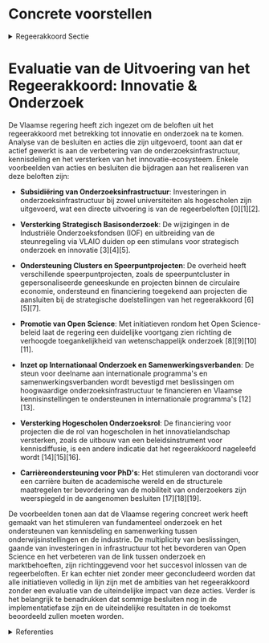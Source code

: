 # Concrete voorstellen

<details>
        <summary>Regeerakkoord Sectie </summary>
        <p>2.4.1 Concrete voorstellen: Bij de volgende hernieuwing van de aansturings-overeenkomsten i.v.m. onderzoek met universi-teiten en hogescholen, SOC's, speerpuntclusters en andere betoelaagde actoren, zetten we de ingeslagen weg verder en hanteren we impactin-dicatoren die over het geheel consistent zijn met de uitbouw van het Vlaamse innovatie-ecosys-teem. We zetten verder in op fundamenteel onderzoek en stimuleren onze kennisinstellingen verder aan om hun kennis te delen en in te zetten voor oplossingen die onze Vlaamse onderne-mingen een concurrentiële voorsprong geven. Om ondernemingen toegang te bieden tot kennis en om innovaties economisch te valoriseren, zetten we met het VLAIO-instrumentarium verder in op samen-werking en kennisdeling tussen ondernemingen en kennisinstellingen, en tussen ondernemingen onderling. Het clusterbeleid en de werking van de zes speerpuntclusters (Catalisti, Flux 50, Strategisch Initiatief Materialen, Vlaams Innovatieplatform Logistiek, Flanders’ Food en de Blauwe Cluster) zetten we verder en stemmen we af met de werking van de strategische onderzoekscentra. We evalueren de haalbaarheid van een speerpuntcluster in het domein van gepersonaliseerde geneeskunde. We evalueren tevens de lopende clusterpacten en verscherpen de doelstellingen in termen van impact met bijzondere aandacht voor internationalisatie en betrokkenheid van kleine ondernemingen. We zetten onze internationale samenwerkingsverbanden, zoals het Vanguard Initiatief, gericht in om de clusters te ondersteunen in hun internationalisering. We evalueren het succes van het IBN-programma en verhogen de succesratio. Opgestarte Innovatieve Bedrijfsnetwerken kunnen enkel worden verdergezet zonder overheidsfinanciering. We zetten de ingeslagen weg verder en onder-zoeken een duurzaam financieringsmodel voor onze vier strategische onderzoekscentra (IMEC, VIB, VITO, Flanders Make) om hun duurzame groei te verzekeren, onder meer via toegang tot het Flanders Future Techfund. We sporen hen daarbij aan om nog meer een verbindende rol op te nemen tussen het onderzoek en het Vlaamse economische en maatschappelijke weefsel. Vanuit de uitdagingen van een digitale wereldwijde economie, blijven we de maakindustrie in Vlaanderen ondersteunen. We operationaliseren de derde vestiging van Flanders Make in Kortrijk als volwaardige site voor baanbrekend onderzoek, naast de bestaande sites te Leuven en Lommel. We onderzoeken of intersoc-initiatieven zoals NeuroElectronics Research Flanders (NERF) en Energyville navolging verdienen. We zetten ook in op de ondersteuning van de hogere TRL’s (Technology Readiness Levels) en we werken een kader uit voor de ondersteuning van piloot- en demonstratieplants. We ontwikkelen een beleid voor subregionale slimme specialisatie, waarmee we het regionale economisch weefsel Vlaamsbreed helpen trans-formeren. We ondersteunen provincies en streken om met betrokkenheid van regionale sociale partners en stakeholders een strategie uit te werken en op te volgen. VLAIO zorgt voor afstem-ming om de specialisatie en de meerwaarde voor Vlaanderen te garanderen. Concreet wensen we dit te realiseren door: De efficiëntere inzet van EFRO-middelen Gerichte investeringen in O&O&I-infra-structuren en bedrijfsruimten die aan sluiten bij kenniscentra en speerpuntclusters. Gespecialiseerde technologische dienstver-lening naar ondernemers in lijn met de specialisatie Flankerende maatregelen op het vlak van hoger onderwijsaanbod en levenslang leren. We versterken de wisselwerking tussen de kennisinstellingen en Vlaamse industrie omtrent de industriële onderzoeksagenda’s, zodat de 'kennismismatch' tussen wat Vlaamse universi-teiten opbouwen aan kennis en wat de Vlaamse industrie vraagt aan kennis, wordt weggewerkt. We onderzoeken hoe we de betrokkenheid van de Vlaamse ondernemingen bij het strategisch basisonderzoek (SBO) kunnen versterken. We evalueren de positionering van de strategische programma’s bij het Fonds voor Wetenschappelijk Onderzoek (FWO). We schakelen een versnelling hoger in het toegan-kelijk maken van kennis van universiteiten, hoge-scholen, strategische onderzoekscentra en de wetenschappelijke instellingen, in het bijzonder voor kmo’s. We stimuleren het ontstaan van vraag-gedreven (‘Flipped’) ’Technology Transfer Offices (TTO’s), waarbij de vraag vertrekt vanuit ambiti-euze ondernemers, vanuit de markt en vanuit maatschappelijke noden. We betrekken de werk-geversorganisaties en sectorfederaties als spreek-buis voor de behoeften van de ondernemers. 90% van de doctorandi heeft een carrière buiten de universiteit. We bereiden doctorandi dan ook beter voor op een carrière buiten de academische wereld. We zetten onze universiteiten aan om op structurele basis te zorgen voor een grotere mobili-teit van hun onderzoekers, internationaal, maar ook interdisciplinair en tussen de academische en niet-academische wereld. We bekijken waar verschillen in statuten hieromtrent drempels vormen, en werken deze weg. We bekijken met de universiteiten ook hoe ze deze verschillende vormen van mobiliteit, alsook bijdragen aan valorisatie van academische kennis in het Vlaamse bedrijfsleven, kunnen waarderen in de carrièrepaden. Vorige legislatuur gaven we de aanzet voor de uitrol van duaal leren in het Hoger Onderwijs. Samen met de universiteiten werken we nu een structureel beleid uit om van industriële praktijk-ervaring en stages een vast onderdeel te maken van een doctoraat. We maken onze industrie en onze doctorale en postdoctorale onderzoekers nog meer vertrouwd met de Baekeland-mandaten en innovatiemandaten, verruimen het bereik en zetten zo het groeipad verder. Nog meer dan vandaag zetten we in op excellente samenwerkingsverbanden en uitwisselings-programma's met de beste onderzoeksinstellingen uit Europa en de wereld. We ondersteunen de deelname van onze kennisinstellingen aan inter-nationale programma’s en participatie aan (inter) nationale onderzoeksinfrastructuur, en voorzien in adequate ondersteuningsinstrumenten. In samenwerking met het onderzoekslandschap (universiteiten, SOC's, Vlaamse Wetenschappelijke Instellingen, speerpuntclusters, …) en het bedrijfs-leven actualiseren we vanuit een strategisch langetermijnperspectief de Vlaamse roadmap voor onderzoeksinfrastructuur. We werken een strategisch kader uit waarbij we valorisatie en verbinding met het Vlaamse industriële ecosys-teem als belangrijkste voorwaarde nemen. We stimuleren samenwerking over instellingen en onderzoeks¬groepen en disciplines heen in functie van een betere benutting, en vergemakke-lijken de toegang van ondernemingen tot deze infrastructuur, waar zinvol koppelen we dit aan de financiering hiervan. Het beheer van econo-misch relevante Vlaamse onderzoeksinfrastruc-turen, zoals het Vlaams Supercomputer Centrum, vertrouwen we toe aan een onafhankelijk bestuur dat evenwichtig is samengesteld uit industrie en onderzoekswereld. We trekken voluit de kaart van Open Science in Europees verband, en maken onze kennisinstel-lingen verantwoordelijk om hierrond een beleid te voeren. Wetenschappelijk onderzoek, gefinancierd met publieke middelen dient zo snel mogelijk publiek toegankelijk te worden, volgens het principe ‘zo open als het kan, zo gesloten als nodig’. Dit gaat zowel op voor toegang tot publi-caties als voor toegang tot de achterliggende onderzoeksdata. De implementatie van het Open Science beleid gebeurt in nauw overleg met alle betrokken actoren en stakeholders, en met voldoende aandacht voor het carrièrematig waarderen en valoriseren van een Open Science mentaliteit, bijvoorbeeld via altmetrics. De afgelopen legislatuur verhoogden we de resultaatgerichtheid van het Bijzonder Onderzoeksfonds en het Industrieel Onderzoeksfonds, en legden we een nieuw accent inzake interdisciplinair onderzoek. We volgen de effecten van deze hervorming goed op en verhogen op termijn de ambitie inzake interdisci-plinair onderzoek. Bij de doorlichting van de verschillende instru-menten en aparte financieringsstromen worden de universiteiten elke vijf jaar gebenchmarkt op impact en geëvalueerd op hun globale perfor-mantie op wereldniveau. We lanceren binnen het FWO een nieuw kanaal voor transdisciplinaire projecten, waarbij niet vertrokken wordt vanuit een bepaalde discipline, maar vanuit een concreet probleem of fenomeen dat men over disciplines heen wil onderzoeken (“real world problems”, bv. de 'convergence' projecten van MIT en de 'antidisciplinaire' aanpak van Carnegie Mellon University). We optimaliseren en vereenvoudigen de procedures en programma’s bij het FWO om te komen tot een transparant evaluatiekader met aanvaardbare slaagkans in alle programma’s. De Vlaamse Hogescholen vormen door hun regionale spreiding en rechtstreekse binding met de praktijk een belangrijke schakel in het innova-tielandschap, in het bijzonder in het toepassen van kennis binnen kmo’s, social-profit instellingen en onderwijs. We evalueren de middelen voor het praktijkgericht wetenschappelijk onderzoek (PWO) en de bijhorende investeringen met het oog op het verhogen van de impact. We zorgen voor bijko-mende middelen voor het PWO hogescholen voor kwaliteits- en impactvol onderzoek aan hoge-scholen. We maken ook werk van een volwaardig instrument voor onderzoeksinfrastructuur in hogescholen. Het nieuwe beleidsinstrument voor kennisdiffusie wordt verder uitgebouwd zodat de hogescholen op termijn beschikken over volwaar-dige technologietransfer diensten. We maken een strategische analyse over een optimale inpassing van de Vlaamse wetenschap-pelijke instellingen (VWI’s) en sectorale innova-tie-initiatieven of collectieve centra in het Vlaamse innovatie-ecosysteem en nemen voor de VWI’s maatregelen om de toegang tot het instrumenta-rium te verbeteren. We streven naar het verder verbeteren van de Europese Onderzoeksruimte (ERA). De ERA roadmap hanteren we als een strategisch instru-ment om structurele hervormingen in het W&I-landschap door te voeren op de ERA-thema’s. Het Flanders Research and Information System (FRIS)-onderzoeksportaal wordt verder uitge-bouwd zodat onderzoekersnetwerken worden gestimuleerd, interdisciplinair onderzoek wordt gefaciliteerd en ondernemingen snel experten vinden voor hun O&I-uitdagingen. We voeren onderzoek naar de beste afspraken-kaders rond intellectuele eigendom in functie van een optimale structurele samenwerking tussen kennisinstellingen en ondernemingen en een maximale valorisatie van de opgebouwde kennis, en promoten deze modellen actief in het ecosysteem. Om een positief klimaat voor innovatie en weten-schappelijk onderzoek te creëren, zetten we verder in op het actief betrekken van de burger bij ons innovatiebeleid en verhogen we de middelen voor wetenschapscommunicatie en de verdere uitbouw van burgerwetenschap. We bouwen verder op de eerste twee projectoproepen uit 2018 en 2019 en we promoten ‘Scivil’, het dit jaar opgerichte Kenniscentrum voor Citizen Science. We ondersteunen initiatieven die de brug leggen tussen innovatie en de burger, en de Vlaming kennis laten maken met technologieën van de toekomst en hoe deze technologieën ons leven zullen beïnvloeden. We bouwen verder op initia-tieven zoals Technopolis, De Vlaamse Weten schaps-agenda en het tweejaarlijks Technologiefestival. We stimuleren kennisinstellingen en ondernemingen die met steun van de Vlaamse overheid onder-zoeks- en innovatieprojecten hebben uitgevoerd, om de resultaten en de toepassingen ervan te tonen aan het grote publiek. We integreren de verplichting tot populariserende wetenschapscommunicatie op het niveau van de burger in al onze steuntoekenningen voor weten-schappelijk onderzoek. Binnen het programma Omkadering Jonge Onderzoekers (OJO) voorzien we expliciet ondersteuning van communicatie-vaardigheden naar de burger. </p>
        </details> 

# Evaluatie van de Uitvoering van het Regeerakkoord: Innovatie & Onderzoek

De Vlaamse regering heeft zich ingezet om de beloften uit het regeerakkoord met betrekking tot innovatie en onderzoek na te komen. Analyse van de besluiten en acties die zijn uitgevoerd, toont aan dat er actief gewerkt is aan de verbetering van de onderzoeksinfrastructuur, kennisdeling en het versterken van het innovatie-ecosysteem. Enkele voorbeelden van acties en besluiten die bijdragen aan het realiseren van deze beloften zijn:

- **Subsidiëring van Onderzoeksinfrastructuur**: Investeringen in onderzoeksinfrastructuur bij zowel universiteiten als hogescholen zijn uitgevoerd, wat een directe uitvoering is van de regeerbeloften \[0\]\[1\]\[2\].

- **Versterking Strategisch Basisonderzoek**: De wijzigingen in de Industriële Onderzoeksfondsen (IOF) en uitbreiding van de steunregeling via VLAIO duiden op een stimulans voor strategisch onderzoek en innovatie \[3\]\[4\]\[5\].

- **Ondersteuning Clusters en Speerpuntprojecten**: De overheid heeft verschillende speerpuntprojecten, zoals de speerpuntcluster in gepersonaliseerde geneeskunde en projecten binnen de circulaire economie, ondersteund en financiering toegekend aan projecten die aansluiten bij de strategische doelstellingen van het regeerakkoord \[6\]\[5\]\[7\].

- **Promotie van Open Science**: Met initiatieven rondom het Open Science-beleid laat de regering een duidelijke voortgang zien richting de verhoogde toegankelijkheid van wetenschappelijk onderzoek \[8\]\[9\]\[10\]\[11\].

- **Inzet op Internationaal Onderzoek en Samenwerkingsverbanden**: De steun voor deelname aan internationale programma's en samenwerkingsverbanden wordt bevestigd met beslissingen om hoogwaardige onderzoeksinfrastructuur te financieren en Vlaamse kennisinstellingen te ondersteunen in internationale programma's \[12\]\[13\].

- **Versterking Hogescholen Onderzoeksrol**: De financiering voor projecten die de rol van hogescholen in het innovatielandschap versterken, zoals de uitbouw van een beleidsinstrument voor kennisdiffusie, is een andere indicatie dat het regeerakkoord nageleefd wordt \[14\]\[15\]\[16\].

- **Carrièreondersteuning voor PhD's**: Het stimuleren van doctorandi voor een carrière buiten de academische wereld en de structurele maatregelen ter bevordering van de mobiliteit van onderzoekers zijn weerspiegeld in de aangenomen besluiten \[17\]\[18\]\[19\].

De voorbeelden tonen aan dat de Vlaamse regering concreet werk heeft gemaakt van het stimuleren van fundamenteel onderzoek en het ondersteunen van kennisdeling en samenwerking tussen onderwijsinstellingen en de industrie. De multiplicity van beslissingen, gaande van investeringen in infrastructuur tot het bevorderen van Open Science en het verbeteren van de link tussen onderzoek en marktbehoeften, zijn richtinggevend voor het succesvol inlossen van de regeerbeloften. Er kan echter niet zonder meer geconcludeerd worden dat alle initiatieven volledig in lijn zijn met de ambities van het regeerakkoord zonder een evaluatie van de uiteindelijke impact van deze acties. Verder is het belangrijk te benadrukken dat sommige besluiten nog in de implementatiefase zijn en de uiteindelijke resultaten in de toekomst beoordeeld zullen moeten worden.

<details>
        <summary> Referenties</summary>
        
**[\[0\]](https://beslissingenvlaamseregering.vlaanderen.be/?search=Plan%20Vlaamse%20Veerkracht%3A%20Investeringen%20in%20onderzoeksinfrastructuur%20bij%20hogescholen&dateOption=select&startDate=2022-06-03T08%3A00%3A00Z&endDate=2022-06-03T08%3A00%3A00Z)** : **(2022-06-03)** Plan Vlaamse Veerkracht: Investeringen in onderzoeksinfrastructuur bij hogescholen 

**[\[1\]](https://beslissingenvlaamseregering.vlaanderen.be/?search=Plan%20Vlaamse%20Veerkracht%3A%203%20miljoen%20euro%20voor%20versterking%20onderzoeksinfrastructuur%20hogescholen&dateOption=select&startDate=2021-04-23T08%3A00%3A00Z&endDate=2021-04-23T08%3A00%3A00Z)** : **(2021-04-23)** Plan Vlaamse Veerkracht: 3 miljoen euro voor versterking onderzoeksinfrastructuur hogescholen 

**[\[2\]](https://beslissingenvlaamseregering.vlaanderen.be/?search=Plan%20Vlaamse%20Veerkracht%3A%20Versterking%20Onderzoeksveld%20en%20versnelling%20O%26O%26I%20voor%20universiteiten%20en%20kennisinstellingen&dateOption=select&startDate=2021-07-09T08%3A00%3A00Z&endDate=2021-07-09T08%3A00%3A00Z)** : **(2021-07-09)** Plan Vlaamse Veerkracht: Versterking Onderzoeksveld en versnelling O&O&I voor universiteiten en kennisinstellingen 

**[\[3\]](https://beslissingenvlaamseregering.vlaanderen.be/?search=Wijziging%20Industri%C3%ABle%20Onderzoeksfondsen%20%28IOF%29%20en%20interfaceactiviteiten&dateOption=select&startDate=2023-09-29T08%3A00%3A00Z&endDate=2023-09-29T08%3A00%3A00Z)** : **(2023-09-29)** Wijziging Industriële Onderzoeksfondsen (IOF) en interfaceactiviteiten 

**[\[4\]](https://beslissingenvlaamseregering.vlaanderen.be/?search=Plan%20Vlaamse%20Veerkracht%3A%20O%26O%20bedrijfssteun%20Vlaams%20Agentschap%20Innoveren%20en%20Ondernemen%20%28VLAIO%29&dateOption=select&startDate=2022-10-14T08%3A00%3A00Z&endDate=2022-10-14T08%3A00%3A00Z)** : **(2022-10-14)** Plan Vlaamse Veerkracht: O&O bedrijfssteun Vlaams Agentschap Innoveren en Ondernemen (VLAIO) 

**[\[5\]](https://beslissingenvlaamseregering.vlaanderen.be/?search=Plan%20Vlaamse%20Veerkracht%3A%20Steun%20aan%20projecten%20binnen%20de%20oproep%20Living%20Labs%20Circulaire%20Economie&dateOption=select&startDate=2022-11-10T07%3A00%3A00Z&endDate=2022-11-10T07%3A00%3A00Z)** : **(2022-11-10)** Plan Vlaamse Veerkracht: Steun aan projecten binnen de oproep Living Labs Circulaire Economie 

**[\[6\]](https://beslissingenvlaamseregering.vlaanderen.be/?search=Terugbetaalbare%20voorschotten%20als%20modaliteit%20voor%20innovatie-%20en%20economische%20ondersteuning%3A%20aanpassing%20steunbesluiten%20VLAIO&dateOption=select&startDate=2021-02-12T09%3A00%3A00Z&endDate=2021-02-12T09%3A00%3A00Z)** : **(2021-02-12)** Terugbetaalbare voorschotten als modaliteit voor innovatie- en economische ondersteuning: aanpassing steunbesluiten VLAIO 

**[\[7\]](https://beslissingenvlaamseregering.vlaanderen.be/?search=Plan%20Vlaamse%20Veerkracht%3A%20toekenning%20van%20projecttoelagen%20in%20het%20kader%20van%20het%20Voorsprongfonds&dateOption=select&startDate=2021-11-26T09%3A00%3A00Z&endDate=2021-11-26T09%3A00%3A00Z)** : **(2021-11-26)** Plan Vlaamse Veerkracht: toekenning van projecttoelagen in het kader van het Voorsprongfonds 

**[\[8\]](https://beslissingenvlaamseregering.vlaanderen.be/?search=Open%20Science%20beleid%20voor%20Vlaanderen%20en%20de%20Flemish%20Open%20Science%20Board%20%28FOSB%29&dateOption=select&startDate=2020-07-17T08%3A00%3A00Z&endDate=2020-07-17T08%3A00%3A00Z)** : **(2020-07-17)** Open Science beleid voor Vlaanderen en de Flemish Open Science Board (FOSB) 

**[\[9\]](https://beslissingenvlaamseregering.vlaanderen.be/?search=Vlaams%20beleidsplan%20Open%20Science%20en%20oprichting%20Open%20Science%20Board&dateOption=select&startDate=2019-12-20T09%3A00%3A00Z&endDate=2019-12-20T09%3A00%3A00Z)** : **(2019-12-20)** Vlaams beleidsplan Open Science en oprichting Open Science Board 

**[\[10\]](https://beslissingenvlaamseregering.vlaanderen.be/?search=Open%20Science%20beleid%3A%20subsidies%202023&dateOption=select&startDate=2023-07-07T09%3A00%3A00Z&endDate=2023-07-07T09%3A00%3A00Z)** : **(2023-07-07)** Open Science beleid: subsidies 2023 

**[\[11\]](https://beslissingenvlaamseregering.vlaanderen.be/?search=De%20FOSB%20en%20het%20Open%20Science%20beleid%20in%20Vlaanderen%3A%20update%20van%20de%20Roadmap%20Open%20Science%20Beleid%20voor%20Vlaanderen&dateOption=select&startDate=2023-03-10T09%3A00%3A00Z&endDate=2023-03-10T09%3A00%3A00Z)** : **(2023-03-10)** De FOSB en het Open Science beleid in Vlaanderen: update van de Roadmap Open Science Beleid voor Vlaanderen 

**[\[12\]](https://beslissingenvlaamseregering.vlaanderen.be/?search=Plan%20Vlaamse%20Veerkracht%3A%20Impulsprogramma%20-%20Innovatie%20in%20gezondheid%20en%20zorg&dateOption=select&startDate=2021-06-18T08%3A00%3A00Z&endDate=2021-06-18T08%3A00%3A00Z)** : **(2021-06-18)** Plan Vlaamse Veerkracht: Impulsprogramma - Innovatie in gezondheid en zorg 

**[\[13\]](https://beslissingenvlaamseregering.vlaanderen.be/?search=Open%20Science%20beleid%20in%20Vlaanderen%3A%20roadmap%2C%20KPI%E2%80%99s%20en%20meerjarenplan&dateOption=select&startDate=2020-12-04T09%3A00%3A00Z&endDate=2020-12-04T09%3A00%3A00Z)** : **(2020-12-04)** Open Science beleid in Vlaanderen: roadmap, KPI’s en meerjarenplan 

**[\[14\]](https://beslissingenvlaamseregering.vlaanderen.be/?search=Plan%20Vlaamse%20Veerkracht%3A%20Investeringsimpuls%20in%20O%26O%26I-infrastructuur%20%28Onderzoek%2C%20ontwikkeling%20en%20innovatie%29%20in%20Vlaanderen&dateOption=select&startDate=2021-07-09T08%3A00%3A00Z&endDate=2021-07-09T08%3A00%3A00Z)** : **(2021-07-09)** Plan Vlaamse Veerkracht: Investeringsimpuls in O&O&I-infrastructuur (Onderzoek, ontwikkeling en innovatie) in Vlaanderen 

**[\[15\]](https://beslissingenvlaamseregering.vlaanderen.be/?search=Herverdeling%20Fonds%20voor%20Innoveren%20en%20Ondernemen%20%28FIO%29&dateOption=select&startDate=2023-11-23T16%3A00%3A00Z&endDate=2023-11-23T16%3A00%3A00Z)** : **(2023-11-23)** Herverdeling Fonds voor Innoveren en Ondernemen (FIO) 

**[\[16\]](https://beslissingenvlaamseregering.vlaanderen.be/?search=Vlaamse%20Hogescholenraad%3A%20subsidie%20project%20Kennisdiffusie&dateOption=select&startDate=2023-03-31T08%3A00%3A00Z&endDate=2023-03-31T08%3A00%3A00Z)** : **(2023-03-31)** Vlaamse Hogescholenraad: subsidie project Kennisdiffusie 

**[\[17\]](https://beslissingenvlaamseregering.vlaanderen.be/?search=Vlaamse%20Universiteiten%20en%20Hogescholen%20Raad%20%28VLUHR%29%3A%20subsidie%20ondersteunen%20STEM-didactiek&dateOption=select&startDate=2023-12-15T09%3A00%3A00Z&endDate=2023-12-15T09%3A00%3A00Z)** : **(2023-12-15)** Vlaamse Universiteiten en Hogescholen Raad (VLUHR): subsidie ondersteunen STEM-didactiek 

**[\[18\]](https://beslissingenvlaamseregering.vlaanderen.be/?search=Wijziging%20decreet%20over%20de%20organisatie%20en%20financiering%20van%20het%20wetenschaps-%20en%20innovatiebeleid&dateOption=select&startDate=2022-03-25T09%3A00%3A00Z&endDate=2022-03-25T09%3A00%3A00Z)** : **(2022-03-25)** Wijziging decreet over de organisatie en financiering van het wetenschaps- en innovatiebeleid 

**[\[19\]](https://beslissingenvlaamseregering.vlaanderen.be/?search=Oproep%20tot%20erkenning%20en%20financiering%20van%20een%20Steunpunt%20Bestuurlijke%20Vernieuwing%202021-2025&dateOption=select&startDate=2020-07-17T08%3A00%3A00Z&endDate=2020-07-17T08%3A00%3A00Z)** : **(2020-07-17)** Oproep tot erkenning en financiering van een Steunpunt Bestuurlijke Vernieuwing 2021-2025 
        </details> 

